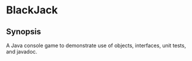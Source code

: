 # BlackJack

## Synopsis
A Java console game to demonstrate use of objects, interfaces, unit tests, and javadoc.